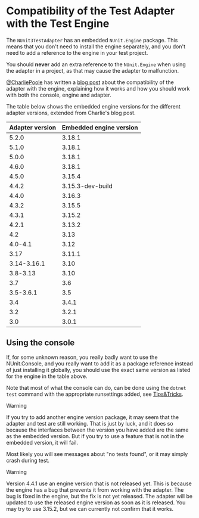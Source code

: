 # Compatibility of the Test Adapter with the Test Engine

The `NUnit3TestAdapter` has an embedded `NUnit.Engine` package. This means that you don't need to install the engine
separately, and you don't need to add a reference to the engine in your test project.

You should **never** add an extra reference to the `NUnit.Engine` when using the adapter in a project, as that may cause
the adapter to malfunction.

[@CharliePoole](https://github.com/charliepoole) has written a [blog
post](http://charliepoole.com/technical/nunit-engine-version-conflicts-in-visual-studio.html) about the compatibility of
the adapter with the engine, explaining how it works and how you should work with both the console, engine and adapter.

The table below shows the embedded engine versions for the different adapter versions, extended from Charlie's blog
post.

| Adapter version | Embedded engine version |
| --------------- | ----------------------- |
| 5.2.0           | 3.18.1                  |
| 5.1.0           | 3.18.1                  |
| 5.0.0           | 3.18.1                  |
| 4.6.0           | 3.18.1                  |
| 4.5.0           | 3.15.4                  |
| 4.4.2           | 3.15.3-dev-build        |
| 4.4.0           | 3.16.3                  |
| 4.3.2           | 3.15.5                  |
| 4.3.1           | 3.15.2                  |
| 4.2.1           | 3.13.2                  |
| 4.2             | 3.13                    |
| 4.0-4.1         | 3.12                    |
| 3.17            | 3.11.1                  |
| 3.14-3.16.1     | 3.10                    |
| 3.8-3.13        | 3.10                    |
| 3.7             | 3.6                     |
| 3.5-3.6.1       | 3.5                     |
| 3.4             | 3.4.1                   |
| 3.2             | 3.2.1                   |
| 3.0             | 3.0.1                   |

## Using the console

If, for some unknown reason, you really badly want to use the NUnit.Console, and you really want to add it as a package
reference instead of just installing it globally, you should use the exact same version as listed for the engine in the
table above.

Note that most of what the console can do, can be done using the `dotnet test` command with the appropriate runsettings
added, see [Tips&Tricks](https://docs.nunit.org/articles/vs-test-adapter/Tips-And-Tricks.html).

> [!WARNING]
> If you try to add another engine version package, it may seem that the adapter and test are still working.  That is just
> by luck, and it does so because the interfaces between the version you have added are the same as the embedded version.
> But if you try to use a feature that is not in the embedded version, it will fail.
>
> Most likely you will see messages about "no tests found", or it may simply crash during test.

<!-- markdownlint-disable MD028 -->

> [!WARNING]
> Version 4.4.1 use an engine version that is not released yet.  This is because the engine has a bug that prevents it
> from working with the adapter.  The bug is fixed in the engine, but the fix is not yet released.  The adapter will be
> updated to use the released engine version as soon as it is released. You may try to use 3.15.2, but we can currently
> not confirm that it works.
